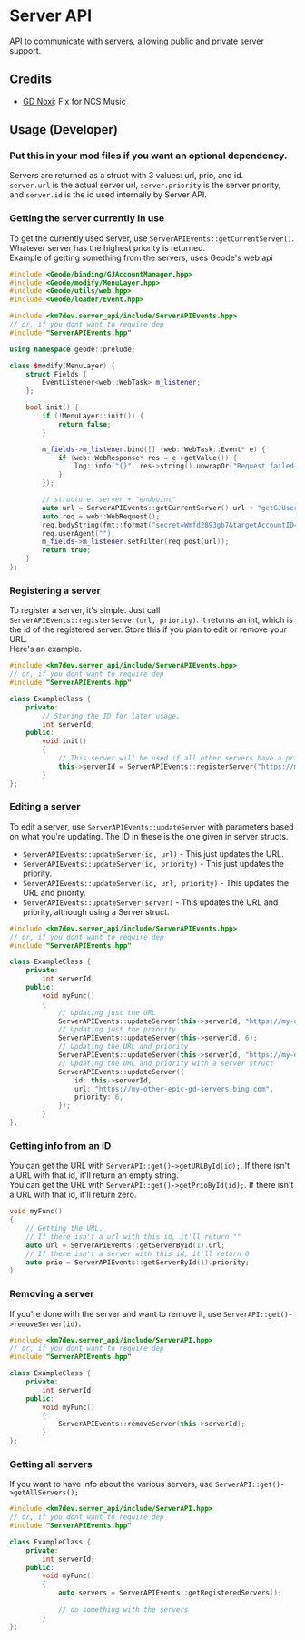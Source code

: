 # Server API
API to communicate with servers, allowing public and private server support.

## Credits
- [GD Noxi](https://www.youtube.com/channel/UCdZjMv0DCgkFQz_lklsYYJw): Fix for NCS Music

## Usage (Developer)
### Put this in your mod files if you want an optional dependency.
Servers are returned as a struct with 3 values: url, prio, and id.<br/>
`server.url` is the actual server url, `server.priority` is the server priority, and `server.id` is the id used internally by Server API.<br/>
### Getting the server currently in use
To get the currently used server, use `ServerAPIEvents::getCurrentServer()`. Whatever server has the highest priority is returned.<br/>
Example of getting something from the servers, uses Geode's web api
```c++
#include <Geode/binding/GJAccountManager.hpp>
#include <Geode/modify/MenuLayer.hpp>
#include <Geode/utils/web.hpp>
#include <Geode/loader/Event.hpp>

#include <km7dev.server_api/include/ServerAPIEvents.hpp>
// or, if you dont want to require dep
#include "ServerAPIEvents.hpp"

using namespace geode::prelude;

class $modify(MenuLayer) {
    struct Fields {
        EventListener<web::WebTask> m_listener;
    };

    bool init() {
        if (!MenuLayer::init()) {
            return false;
        }

        m_fields->m_listener.bind([] (web::WebTask::Event* e) {
            if (web::WebResponse* res = e->getValue()) {
                log::info("{}", res->string().unwrapOr("Request failed."));
            }
        });

        // structure: server + "endpoint"
        auto url = ServerAPIEvents::getCurrentServer().url + "getGJUserInfo20.php";
        auto req = web::WebRequest();
        req.bodyString(fmt::format("secret=Wmfd2893gb7&targetAccountID={}", GJAccountManager::get()->m_accountID));
        req.userAgent(""),
        m_fields->m_listener.setFilter(req.post(url));
        return true;
    }
};
```
### Registering a server
To register a server, it's simple. Just call `ServerAPIEvents::registerServer(url, priority)`. It returns an int, which is the id of the registered server. Store this if you plan to edit or remove your URL.</br>
Here's an example.
```c++
#include <km7dev.server_api/include/ServerAPIEvents.hpp>
// or, if you dont want to require dep
#include "ServerAPIEvents.hpp"

class ExampleClass {
    private:
        // Storing the ID for later usage.
        int serverId;
    public: 
        void init()
        {
            // This server will be used if all other servers have a priority less than 10.
            this->serverId = ServerAPIEvents::registerServer("https://my-epic-gd-servers.google.com", 10);
        }
};
```
### Editing a server
To edit a server, use `ServerAPIEvents::updateServer` with parameters based on what you're updating. The ID in these is the one given in server structs.
- `ServerAPIEvents::updateServer(id, url)` - This just updates the URL.
- `ServerAPIEvents::updateServer(id, priority)` - This just updates the priority. 
- `ServerAPIEvents::updateServer(id, url, priority)` - This updates the URL and priority.
- `ServerAPIEvents::updateServer(server)` - This updates the URL and priority, although using a Server struct.
```c++
#include <km7dev.server_api/include/ServerAPIEvents.hpp>
// or, if you dont want to require dep
#include "ServerAPIEvents.hpp"

class ExampleClass {
    private:
        int serverId;
    public: 
        void myFunc()
        {
            // Updating just the URL
            ServerAPIEvents::updateServer(this->serverId, "https://my-other-epic-servers.bing.com");
            // Updating just the priority
            ServerAPIEvents::updateServer(this->serverId, 6);
            // Updating the URL and priority
            ServerAPIEvents::updateServer(this->serverId, "https://my-other-epic-gd-servers.bing.com", 10);
            // Updating the URL and priority with a server struct
            ServerAPIEvents::updateServer({
                id: this->serverId,
                url: "https://my-other-epic-gd-servers.bing.com",
                priority: 6,
            });
        }
};
```
### Getting info from an ID
You can get the URL with `ServerAPI::get()->getURLById(id);`. If there isn't a URL with that id, it'll return an empty string.<br>
You can get the URL with `ServerAPI::get()->getPrioById(id);`. If there isn't a URL with that id, it'll return zero.
```c++
void myFunc()
{
    // Getting the URL.
    // If there isn't a url with this id, it'll return ""
    auto url = ServerAPIEvents::getServerById(1).url;
    // If there isn't a server with this id, it'll return 0
    auto prio = ServerAPIEvents::getServerById(1).priority;
}
```
### Removing a server
If you're done with the server and want to remove it, use `ServerAPI::get()->removeServer(id)`.
```c++
#include <km7dev.server_api/include/ServerAPI.hpp>
// or, if you dont want to require dep
#include "ServerAPIEvents.hpp"

class ExampleClass {
    private:
        int serverId;
    public: 
        void myFunc()
        {
            ServerAPIEvents::removeServer(this->serverId);
        }
};
```
### Getting all servers
If you want to have info about the various servers, use `ServerAPI::get()->getAllServers();`
```c++
#include <km7dev.server_api/include/ServerAPI.hpp>
// or, if you dont want to require dep
#include "ServerAPIEvents.hpp"

class ExampleClass {
    private:
        int serverId;
    public: 
        void myFunc()
        {
            auto servers = ServerAPIEvents::getRegisteredServers();
            
            // do something with the servers
        }
};
```
